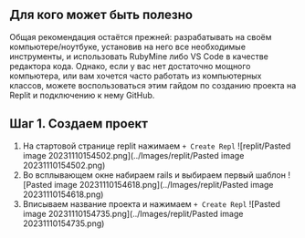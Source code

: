 ## Для кого может быть полезно

Общая рекомендация остаётся прежней: разрабатывать на своём компьютере/ноутбуке, установив на него все необходимые инструменты, и использовать RubyMine либо VS Code в качестве редактора кода. Однако, если у вас нет достаточно мощного компьютера, или вам хочется часто работать из компьютерных классов, можете воспользоваться этим гайдом по созданию проекта на Replit и подключению к нему GitHub.

## Шаг 1. Создаем проект

1. На стартовой странице replit нажимаем `+ Create Repl`
   ![replit/Pasted image 20231110154502.png](../Images/replit/Pasted image 20231110154502.png)
2. Во всплывающем окне набираем rails и выбираем первый шаблон
   ![Pasted image 20231110154618.png](../Images/replit/Pasted image 20231110154618.png)
3. Вписываем название проекта и нажимаем `+ Create Repl`
   ![Pasted image 20231110154735.png](../Images/replit/Pasted image 20231110154735.png)
